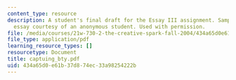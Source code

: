 ```yaml
---
content_type: resource
description: A student's final draft for the Essay III assignment. Sample student
  essay courtesy of an anonymous student. Used with permission.
file: /media/courses/21w-730-2-the-creative-spark-fall-2004/434a65d0e61b37d874ec33a98254222b_captuing_bty.pdf
file_type: application/pdf
learning_resource_types: []
resourcetype: Document
title: captuing_bty.pdf
uid: 434a65d0-e61b-37d8-74ec-33a98254222b
---
```

